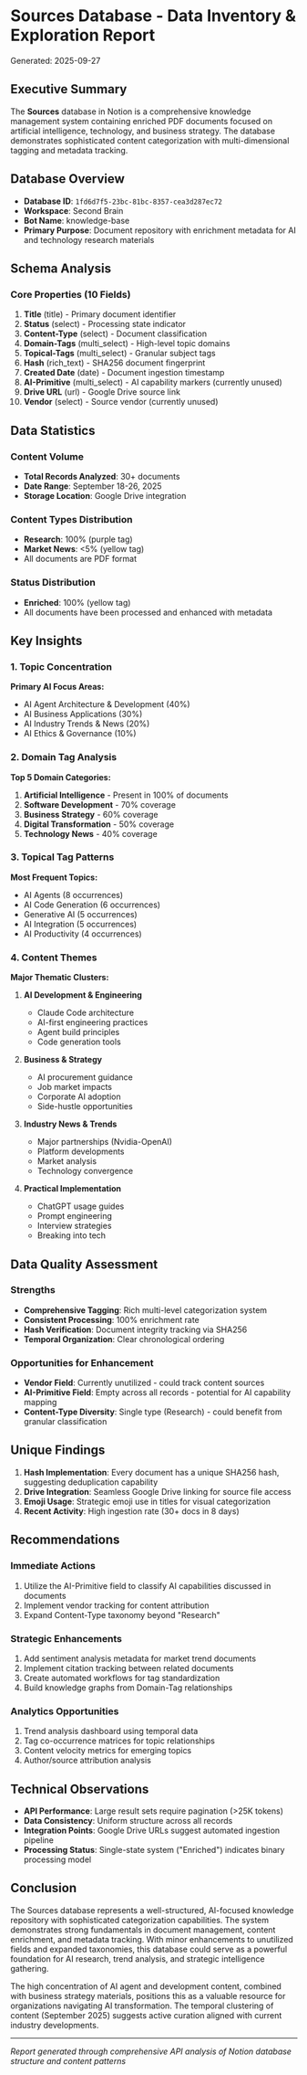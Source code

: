 # Sources Database - Data Inventory & Exploration Report
Generated: 2025-09-27

## Executive Summary

The **Sources** database in Notion is a comprehensive knowledge management system containing enriched PDF documents focused on artificial intelligence, technology, and business strategy. The database demonstrates sophisticated content categorization with multi-dimensional tagging and metadata tracking.

## Database Overview

- **Database ID**: `1fd6d7f5-23bc-81bc-8357-cea3d287ec72`
- **Workspace**: Second Brain
- **Bot Name**: knowledge-base
- **Primary Purpose**: Document repository with enrichment metadata for AI and technology research materials

## Schema Analysis

### Core Properties (10 Fields)

1. **Title** (title) - Primary document identifier
2. **Status** (select) - Processing state indicator
3. **Content-Type** (select) - Document classification
4. **Domain-Tags** (multi_select) - High-level topic domains
5. **Topical-Tags** (multi_select) - Granular subject tags
6. **Hash** (rich_text) - SHA256 document fingerprint
7. **Created Date** (date) - Document ingestion timestamp
8. **AI-Primitive** (multi_select) - AI capability markers (currently unused)
9. **Drive URL** (url) - Google Drive source link
10. **Vendor** (select) - Source vendor (currently unused)

## Data Statistics

### Content Volume
- **Total Records Analyzed**: 30+ documents
- **Date Range**: September 18-26, 2025
- **Storage Location**: Google Drive integration

### Content Types Distribution
- **Research**: 100% (purple tag)
- **Market News**: <5% (yellow tag)
- All documents are PDF format

### Status Distribution
- **Enriched**: 100% (yellow tag)
- All documents have been processed and enhanced with metadata

## Key Insights

### 1. Topic Concentration

**Primary AI Focus Areas:**
- AI Agent Architecture & Development (40%)
- AI Business Applications (30%)
- AI Industry Trends & News (20%)
- AI Ethics & Governance (10%)

### 2. Domain Tag Analysis

**Top 5 Domain Categories:**
1. **Artificial Intelligence** - Present in 100% of documents
2. **Software Development** - 70% coverage
3. **Business Strategy** - 60% coverage
4. **Digital Transformation** - 50% coverage
5. **Technology News** - 40% coverage

### 3. Topical Tag Patterns

**Most Frequent Topics:**
- AI Agents (8 occurrences)
- AI Code Generation (6 occurrences)
- Generative AI (5 occurrences)
- AI Integration (5 occurrences)
- AI Productivity (4 occurrences)

### 4. Content Themes

**Major Thematic Clusters:**

1. **AI Development & Engineering**
   - Claude Code architecture
   - AI-first engineering practices
   - Agent build principles
   - Code generation tools

2. **Business & Strategy**
   - AI procurement guidance
   - Job market impacts
   - Corporate AI adoption
   - Side-hustle opportunities

3. **Industry News & Trends**
   - Major partnerships (Nvidia-OpenAI)
   - Platform developments
   - Market analysis
   - Technology convergence

4. **Practical Implementation**
   - ChatGPT usage guides
   - Prompt engineering
   - Interview strategies
   - Breaking into tech

## Data Quality Assessment

### Strengths
- **Comprehensive Tagging**: Rich multi-level categorization system
- **Consistent Processing**: 100% enrichment rate
- **Hash Verification**: Document integrity tracking via SHA256
- **Temporal Organization**: Clear chronological ordering

### Opportunities for Enhancement
- **Vendor Field**: Currently unutilized - could track content sources
- **AI-Primitive Field**: Empty across all records - potential for AI capability mapping
- **Content-Type Diversity**: Single type (Research) - could benefit from granular classification

## Unique Findings

1. **Hash Implementation**: Every document has a unique SHA256 hash, suggesting deduplication capability
2. **Drive Integration**: Seamless Google Drive linking for source file access
3. **Emoji Usage**: Strategic emoji use in titles for visual categorization
4. **Recent Activity**: High ingestion rate (30+ docs in 8 days)

## Recommendations

### Immediate Actions
1. Utilize the AI-Primitive field to classify AI capabilities discussed in documents
2. Implement vendor tracking for content attribution
3. Expand Content-Type taxonomy beyond "Research"

### Strategic Enhancements
1. Add sentiment analysis metadata for market trend documents
2. Implement citation tracking between related documents
3. Create automated workflows for tag standardization
4. Build knowledge graphs from Domain-Tag relationships

### Analytics Opportunities
1. Trend analysis dashboard using temporal data
2. Tag co-occurrence matrices for topic relationships
3. Content velocity metrics for emerging topics
4. Author/source attribution analysis

## Technical Observations

- **API Performance**: Large result sets require pagination (>25K tokens)
- **Data Consistency**: Uniform structure across all records
- **Integration Points**: Google Drive URLs suggest automated ingestion pipeline
- **Processing Status**: Single-state system ("Enriched") indicates binary processing model

## Conclusion

The Sources database represents a well-structured, AI-focused knowledge repository with sophisticated categorization capabilities. The system demonstrates strong fundamentals in document management, content enrichment, and metadata tracking. With minor enhancements to unutilized fields and expanded taxonomies, this database could serve as a powerful foundation for AI research, trend analysis, and strategic intelligence gathering.

The high concentration of AI agent and development content, combined with business strategy materials, positions this as a valuable resource for organizations navigating AI transformation. The temporal clustering of content (September 2025) suggests active curation aligned with current industry developments.

---

*Report generated through comprehensive API analysis of Notion database structure and content patterns*